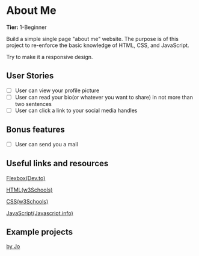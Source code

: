 # About Me

**Tier:** 1-Beginner


Build a simple single page "about me" website.
The purpose is of this project to re-enforce the basic knowledge of HTML, CSS, and JavaScript.

Try to make it a responsive design.



## User Stories

-   [ ] User can view your profile picture
-   [ ] User can read your bio(or whatever you want to share) in not more than two sentences
-   [ ] User can click a link to your social media handles

## Bonus features

-   [ ] User can send you a mail



## Useful links and resources

[Flexbox(Dev.to)](https://web.dev/learn/css/flexbox/)

[HTML(w3Schools)](https://www.w3schools.com/html/)

[CSS(w3Schools)](https://www.w3schools.com/css/)

[JavaScript(Javascript.info)](https://javascript.info/)


## Example projects

[by Jo](https://iamjo.netlify.app/)


